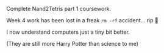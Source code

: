 Complete Nand2Tetris part 1 coursework.

Week 4 work has been lost in a freak `rm -rf` accident... rip 🙏

I now understand computers just a tiny bit better.

(They are still more Harry Potter than science to me)
